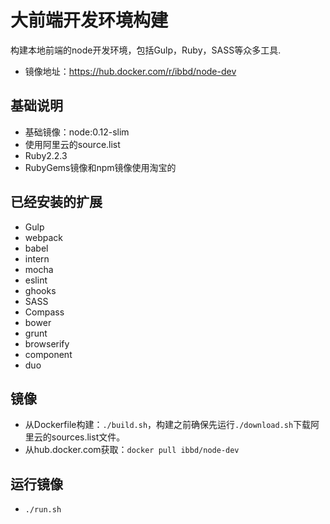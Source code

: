 # 大前端开发环境构建

构建本地前端的node开发环境，包括Gulp，Ruby，SASS等众多工具. 

- 镜像地址：https://hub.docker.com/r/ibbd/node-dev

## 基础说明 

- 基础镜像：node:0.12-slim
- 使用阿里云的source.list
- Ruby2.2.3
- RubyGems镜像和npm镜像使用淘宝的

## 已经安装的扩展

- Gulp
- webpack
- babel
- intern
- mocha
- eslint
- ghooks
- SASS
- Compass
- bower 
- grunt
- browserify
- component
- duo

## 镜像 

- 从Dockerfile构建：`./build.sh`，构建之前确保先运行`./download.sh`下载阿里云的sources.list文件。
- 从hub.docker.com获取：`docker pull ibbd/node-dev`

## 运行镜像

- `./run.sh`


